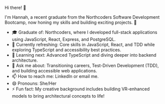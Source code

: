 Hi there! 👋

I'm Hannah, a recent graduate from the Northcoders Software Development Bootcamp, now honing my skills and building exciting projects. 🚀

- 🎓 Graduate of: Northcoders, where I developed full-stack applications using JavaScript, React, Express, and PostgreSQL.
- 🔄 Currently refreshing: Core skills in JavaScript, React, and TDD while exploring TypeScript and accessibility best practices.
- 🌱 Learning next: Advanced TypeScript and diving deeper into backend architecture.
- 💬 Ask me about: Transitioning careers, Test-Driven Development (TDD), and building accessible web applications.
- 📫 How to reach me: LinkedIn or email me.
- 😄 Pronouns: She/Her
- ⚡ Fun fact: My creative background includes building VR-enhanced models to bring architectural concepts to life!
